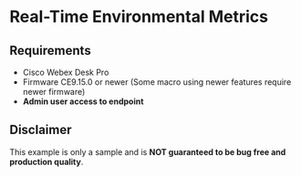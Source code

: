 # Real-Time Environmental Metrics

## Requirements

+ Cisco Webex Desk Pro
+ Firmware CE9.15.0 or newer (Some macro using newer features require newer firmware)
+ **Admin user access to endpoint**

## Disclaimer

This example is only a sample and is **NOT guaranteed to be bug free and production quality**.
